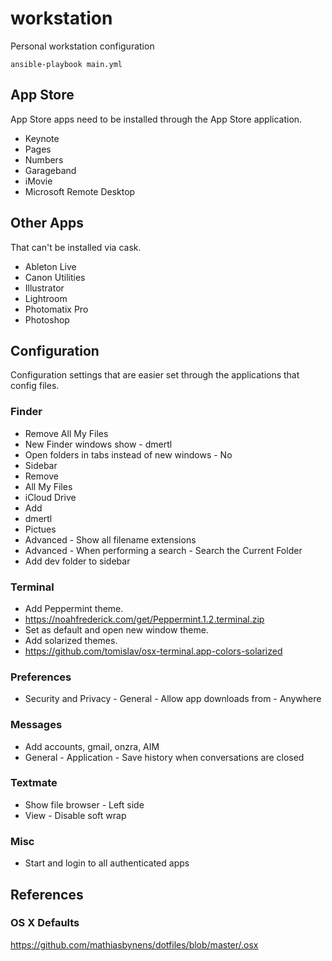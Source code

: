 # workstation

Personal workstation configuration

    ansible-playbook main.yml

## App Store

App Store apps need to be installed through the App Store application.

- Keynote
- Pages
- Numbers
- Garageband
- iMovie
- Microsoft Remote Desktop

## Other Apps

That can't be installed via cask.

- Ableton Live
- Canon Utilities
- Illustrator
- Lightroom
- Photomatix Pro
- Photoshop

## Configuration

Configuration settings that are easier set through the applications that config files.

### Finder

- Remove All My Files
- New Finder windows show - dmertl
- Open folders in tabs instead of new windows - No
- Sidebar
 - Remove
  - All My Files
  - iCloud Drive
 - Add
  - dmertl
  - Pictues
- Advanced - Show all filename extensions
- Advanced - When performing a search - Search the Current Folder
- Add dev folder to sidebar

### Terminal

- Add Peppermint theme.
 - https://noahfrederick.com/get/Peppermint.1.2.terminal.zip
 - Set as default and open new window theme. 
- Add solarized themes.
 - https://github.com/tomislav/osx-terminal.app-colors-solarized

### Preferences

- Security and Privacy - General - Allow app downloads from - Anywhere

### Messages

- Add accounts, gmail, onzra, AIM
- General - Application - Save history when conversations are closed

### Textmate

- Show file browser - Left side
- View - Disable soft wrap

### Misc

- Start and login to all authenticated apps

## References

### OS X Defaults

https://github.com/mathiasbynens/dotfiles/blob/master/.osx
